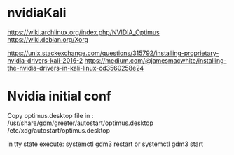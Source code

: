 # nvidiaKali

https://wiki.archlinux.org/index.php/NVIDIA_Optimus
https://wiki.debian.org/Xorg

https://unix.stackexchange.com/questions/315792/installing-proprietary-nvidia-drivers-kali-2016-2
https://medium.com/@jamesmacwhite/installing-the-nvidia-drivers-in-kali-linux-cd3560258e24

# Nvidia initial conf

Copy optimus.desktop file in :
  /usr/share/gdm/greeter/autostart/optimus.desktop
  /etc/xdg/autostart/optimus.desktop

in tty state execute:
  systemctl gdm3 restart
    or
  systemctl gdm3 start
